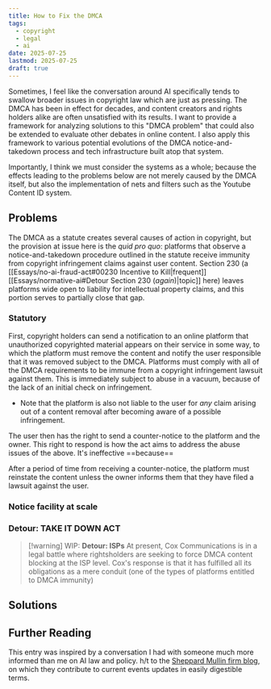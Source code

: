 ```yaml
---
title: How to Fix the DMCA
tags:
  - copyright
  - legal
  - ai
date: 2025-07-25
lastmod: 2025-07-25
draft: true
---
```

Sometimes, I feel like the conversation around AI specifically tends to swallow broader issues in copyright law which are just as pressing. The DMCA has been in effect for decades, and content creators and rights holders alike are often unsatisfied with its results. I want to provide a framework for analyzing solutions to this "DMCA problem" that could also be extended to evaluate other debates in online content. I also apply this framework to various potential evolutions of the DMCA notice-and-takedown process and tech infrastructure built atop that system.

Importantly, I think we must consider the systems as a whole; because the effects leading to the problems below are not merely caused by the DMCA itself, but also the implementation of nets and filters such as the Youtube Content ID system.
## Problems
The DMCA as a statute creates several causes of action in copyright, but the provision at issue here is the *quid pro quo*: platforms that observe a notice-and-takedown procedure outlined in the statute receive immunity from copyright infringement claims against user content. Section 230 (a [[Essays/no-ai-fraud-act#00230 Incentive to Kill|frequent]] [[Essays/normative-ai#Detour Section 230 (*again*)|topic]] here) leaves platforms wide open to liability for intellectual property claims, and this portion serves to partially close that gap.
### Statutory
First, copyright holders can send a notification to an online platform that unauthorized copyrighted material appears on their service in some way, to which the platform must remove the content and notify the user responsible that it was removed subject to the DMCA. Platforms must comply with all of the DMCA requirements to be immune from a copyright infringement lawsuit against them. This is immediately subject to abuse in a vacuum, because of the lack of an initial check on infringement. 
- Note that the platform is also not liable to the user for *any* claim arising out of a content removal after becoming aware of a possible infringement. 

The user then has the right to send a counter-notice to the platform and the owner. This right to respond is how the act aims to address the abuse issues of the above. It's ineffective ==because==

After a period of time from receiving a counter-notice, the platform must reinstate the content unless the owner informs them that they have filed a lawsuit against the user.
### Notice facility at scale
### Detour: TAKE IT DOWN ACT

> [!warning] WIP: **Detour: ISPs**
> At present, Cox Communications is in a legal battle where rightsholders are seeking to force DMCA content blocking at the ISP level. Cox's response is that it has fulfilled all its obligations as a mere conduit (one of the types of platforms entitled to DMCA immunity)
## Solutions

## Further Reading
This entry was inspired by a conversation I had with someone much more informed than me on AI law and policy. h/t to the [Sheppard Mullin firm blog](https://www.ailawandpolicy.com/), on which they contribute to current events updates in easily digestible terms.